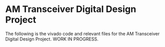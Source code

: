 # AM Transceiver Digital Design Project

The following is the vivado code and relevant files for the AM Transceiver Digital Design Project. WORK IN PROGRESS.
